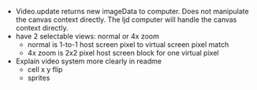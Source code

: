 - Video.update returns new imageData to computer.
  Does not manipulate the canvas context directly.
  The ljd computer will handle the
  canvas context directly.
- have 2 selectable views: normal or 4x zoom
  - normal is 1-to-1 host screen pixel to virtual screen pixel match
  - 4x zoom is 2x2 pixel host screen block for one virtual pixel
- Explain video system more clearly in readme
    - cell x y flip
    - sprites
